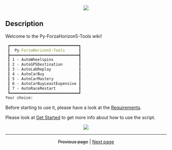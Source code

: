 <!-- Header -->
<div align="center">
   <a href="https://github.com/kyechan99/capsule-render">
      <img align="center" src="https://capsule-render.vercel.app/api?type=waving&color=gradient&height=250&section=header&text=Py%20ForzaHorizon5&fontAlign=45&fontAlignY=30&fontSize=80&desc=Tools&descAlign=80&descAlignY=55&descSize=70" />
   </a>
</div>

## Description

Welcome to the Py-ForzaHorizon5-Tools wiki!

```cmd
 ┏━━━━━━━━━━━━━━━━━━━━━━━━━━━━━━┓
 ┃  Py-ForzaHorizon5-Tools      ┃
 ┣━━━━━━━━━━━━━━━━━━━━━━━━━━━━━━┫
 ┃ 1 - AutoWheelspins           ┃
 ┃ 2 - AutoGPSDestination       ┃
 ┃ 3 - AutoLabReplay            ┃
 ┃ 4 - AutoCarBuy               ┃
 ┃ 5 - AutoCarMastery           ┃
 ┃ 6 - AutoCarBuyLeastExpensive ┃
 ┃ 7 - AutoRaceRestart          ┃
 ┗━━━━━━━━━━━━━━━━━━━━━━━━━━━━━━┛
Your choice:
```

Before starting to use it, please have a look at the [Requirements](https://github.com/kevingrillet/Py-ForzaHorizon5-Tools/wiki/Requirements).

Please look at [Get Started](https://github.com/kevingrillet/Py-ForzaHorizon5-Tools/wiki/Get-Started) to get more info about how to use the script.

<!-- Footer -->
<div align="center">
   <a href="https://github.com/kyechan99/capsule-render">
      <img align="center" src="https://capsule-render.vercel.app/api?section=footer&type=waving&color=gradient&height=100" />
   </a>
</div>

<hr>

<div align="center">
<strike>Previous page</strike>
|
<a href="https://github.com/kevingrillet/Py-ForzaHorizon5-Tools/wiki/Config">Next page</a>
</div>
